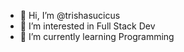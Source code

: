 - 👋 Hi, I’m @trishasucicus
- 👀 I’m interested in Full Stack Dev
- 🌱 I’m currently learning Programming

<!---
trishasucicus/trishasucicus is a ✨ special ✨ repository because its `README.md` (this file) appears on your GitHub profile.
You can click the Preview link to take a look at your changes.
--->
